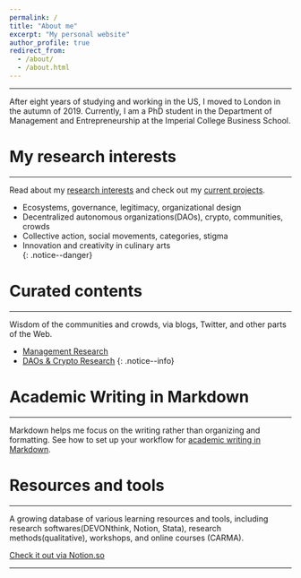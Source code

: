 ```yaml
---
permalink: /
title: "About me"
excerpt: "My personal website"
author_profile: true
redirect_from:
  - /about/
  - /about.html
---
```


-----
After eight years of studying and working in the US, I moved to London in the autumn of 2019. Currently, I am a PhD student in the Department of Management and Entrepreneurship at the Imperial College Business School.

# My research interests
-----
Read about my [research interests](/posts/2019/12/so-what-are-you-studying/) and check out my [current projects](/portfolio/).


* Ecosystems, governance, legitimacy, organizational design  
* Decentralized autonomous organizations(DAOs), crypto, communities, crowds  
* Collective action, social movements, categories, stigma  
* Innovation and creativity in culinary arts  
{: .notice--danger}


# Curated contents
-----
Wisdom of the communities and crowds, via blogs, Twitter, and other parts of the Web.

* [Management Research](http://linxule.com/curation-mgmt/)
* [DAOs & Crypto Research](http://linxule.com/curation-dao/)
{: .notice--info}


# Academic Writing in Markdown
-----
Markdown helps me focus on the writing rather than organizing and formatting. See how to set up your workflow for [academic writing in Markdown](https://linxule.com/portfolio/portfolio-2/). 


# Resources and tools
-----
A growing database of various learning resources and tools, including research softwares(DEVONthink, Notion, Stata), research methods(qualitative), workshops, and online courses (CARMA).

<a href="https://www.notion.so/linxule/Learning-Resources-and-tools-7ada6088f41745a8989ff86259884c7c" class="btn btn--primary" target="_blank">Check it out via Notion.so</a>

------
